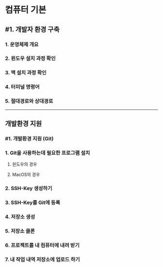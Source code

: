 # 컴퓨터 기본

## #1. 개발자 환경 구축

### 1. 운영체제 개요

### 2. 윈도우 설치 과정 확인

### 3. 맥 설치 과정 확인

### 4. 터미널 명령어

### 5. 절대경로와 상대경로

---

## 개발환경 지원

### #1. 개발환경 지원 (Git)

### 1. Git을 사용하는데 필요한 프로그램 설치

1. 윈도우의 경우

2. MacOS의 경우

### 2. SSH-Key 생성하기

### 3. SSH-Key를 Git에 등록

### 4. 저장소 생성

### 5. 저장소 클론

### 6. 프로젝트를 내 컴퓨터에 내려 받기

### 7. 내 작업 내역 저장소에 업로드 하기